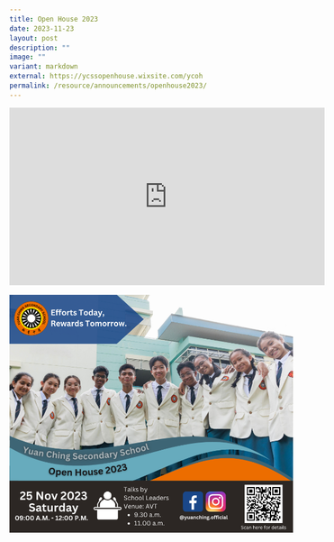 ```yaml
---
title: Open House 2023
date: 2023-11-23
layout: post
description: ""
image: ""
variant: markdown
external: https://ycssopenhouse.wixsite.com/ycoh
permalink: /resource/announcements/openhouse2023/
---
```

<iframe allowfullscreen="" allow="accelerometer; autoplay; clipboard-write; encrypted-media; gyroscope; picture-in-picture; web-share" frameborder="0" title="YouTube video player" src="https://www.youtube-nocookie.com/embed/-HPBgtuHTlU?si=j8RLKD_DX2NXy1m3&amp;autoplay=1&amp;playlist=-HPBgtuHTlU&amp;loop=1" height="315" width="560"></iframe>


![Open House 2023](/images/open%20house%20digital%20banner_updated071123_.png)